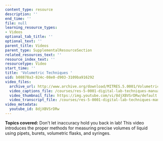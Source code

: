 ```yaml
---
content_type: resource
description: ''
end_time: ''
file: null
learning_resource_types:
- Videos
optional_tab_title: ''
optional_text: ''
parent_title: Videos
parent_type: SupplementalResourceSection
related_resources_text: ''
resource_index_text: ''
resourcetype: Video
start_time: ''
title: 'Volumetric Techniques '
uid: b08878a3-824c-08e0-d903-3109ba916292
video_files:
  archive_url: http://www.archive.org/download/MITRES.5.0001/VolumetricTechniques_MitDigitalLabTechniquesManual.mp4
  video_captions_file: /courses/res-5-0001-digital-lab-techniques-manual-spring-2007/86cb17bec10159ab8db5cd6653d01412_8djXBVSrDRw.vtt
  video_thumbnail_file: https://img.youtube.com/vi/8djXBVSrDRw/default.jpg
  video_transcript_file: /courses/res-5-0001-digital-lab-techniques-manual-spring-2007/2d5fc42c5075b1b1d57688a15f618941_8djXBVSrDRw.pdf
video_metadata:
  youtube_id: 8djXBVSrDRw
---
```


**Topics covered:** Don't let inaccuracy hold you back in lab! This video introduces the proper methods for measuring precise volumes of liquid using pipets, burets, volumetric flasks, and syringes.